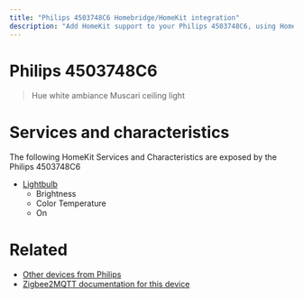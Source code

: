 ```yaml
---
title: "Philips 4503748C6 Homebridge/HomeKit integration"
description: "Add HomeKit support to your Philips 4503748C6, using Homebridge, Zigbee2MQTT and homebridge-z2m."
---
```

<!---
This file has been GENERATED using src/docgen/docgen.ts
DO NOT EDIT THIS FILE MANUALLY!
-->
# Philips 4503748C6
> Hue white ambiance Muscari ceiling light


# Services and characteristics
The following HomeKit Services and Characteristics are exposed by
the Philips 4503748C6

* [Lightbulb](../../light.md)
  * Brightness
  * Color Temperature
  * On


# Related
* [Other devices from Philips](../index.md#philips)
* [Zigbee2MQTT documentation for this device](https://www.zigbee2mqtt.io/devices/4503748C6.html)